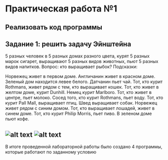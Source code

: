 Практическая работа №1
=========
Реализовать код программы
---------
Задание 1: решить задачу Эйнштейна
---------

5 разных человек в 5 разных домах разного цвета, курят 5 разных марок сигарет, выращивают 5 разных видов животных, пьют 5 разных видов напитков.
Вопрос: кто выращивает рыбок?
Подсказки:

Норвежец живет в первом доме.
Англичанин живет в красном доме.
Зеленый дом находится левее белого.
Датчанин пьет чай.
Тот, кто курит Rothmans, живет рядом с тем, кто
выращивает кошек.
Тот, кто живет в желтом доме, курит Dunhill.
Немец курит Marlboro.
Тот, кто живет в центре, пьет молоко.
Сосед того, кто курит Rothmans, пьет воду.
Тот, кто курит Pall Mall, выращивает птиц.
Швед выращивает собак.
Норвежец живет рядом с синим домом.
Тот, кто выращивает лошадей, живет в синем доме.
Тот, кто курит Philip Morris, пьет пиво.
В зеленом доме пьют кофе.

![alt text](https://downloader.disk.yandex.ru/preview/6fa12f8b76383e8408a035cfe6672aac977c89654290d61182b813ef72ebbdae/5e5c07cc/_cQ_sa0IrjnhNJw79_hPrqLJCemTSfrlUH6ERuo01Dd9ztrYq5FgvhmnrzGaVCjxXKTkwhg6Hhdgg7zf3Zug1g==?uid=0&filename=2020-03-01_17-34-24.png&disposition=inline&hash=&limit=0&content_type=image%2Fpng&tknv=v2&owner_uid=933485117&size=1920x898)
![alt text](https://downloader.disk.yandex.ru/preview/dcae511fc0e062ba53c61a4d43da1992236bc646b790116b08c0e964bf70d1f6/5e5c07f3/LIUCHgubjBDDZxYBx8vbUKNweNeaBj9nnmjWcEPUj2ei7lCl44lKJetKmOIN8jbzGT7IDiH40WhAxKZC-RR6ug==?uid=0&filename=2020-03-01_17-34-50.png&disposition=inline&hash=&limit=0&content_type=image%2Fpng&tknv=v2&owner_uid=933485117&size=1920x898)
---------
В итоге проведенной лабораторной работы было создано 4 программы, которые работают по заданному условию
